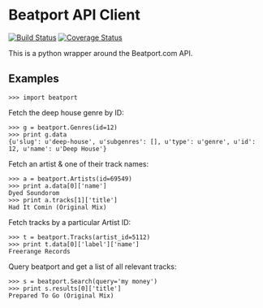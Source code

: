 # Beatport API Client

[![Build Status](https://travis-ci.org/cburmeister/beatport.png?branch=master)](https://travis-ci.org/cburmeister/beatport)
[![Coverage Status](https://coveralls.io/repos/cburmeister/beatport/badge.png)](https://coveralls.io/r/cburmeister/beatport)

This is a python wrapper around the Beatport.com API.

## Examples

    >>> import beatport

Fetch the deep house genre by ID:

    >>> g = beatport.Genres(id=12)
    >>> print g.data
    {u'slug': u'deep-house', u'subgenres': [], u'type': u'genre', u'id': 12, u'name': u'Deep House'}

Fetch an artist & one of their track names:

    >>> a = beatport.Artists(id=69549)
    >>> print a.data[0]['name']
    Dyed Soundorom
    >>> print a.tracks[1]['title']
    Had It Comin (Original Mix)

Fetch tracks by a particular Artist ID:

    >>> t = beatport.Tracks(artist_id=5112)
    >>> print t.data[0]['label']['name']
    Freerange Records

Query beatport and get a list of all relevant tracks:

    >>> s = beatport.Search(query='my money')
    >>> print s.results[0]['title']
    Prepared To Go (Original Mix)
